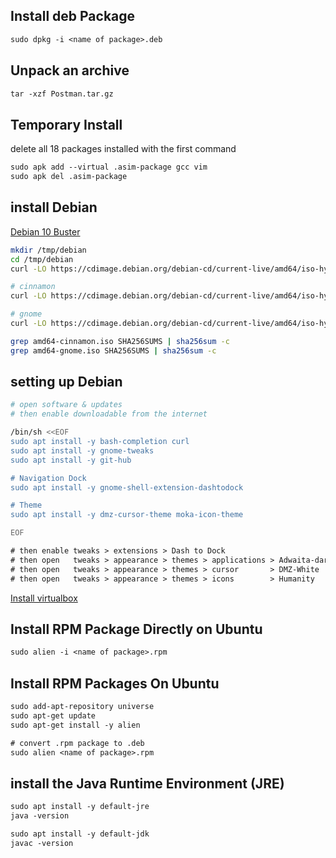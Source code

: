## Install deb Package
```txt
sudo dpkg -i <name of package>.deb
```


## Unpack an archive
```txt
tar -xzf Postman.tar.gz 
```


## Temporary Install
delete all 18 packages installed with the first command
```txt
sudo apk add --virtual .asim-package gcc vim
sudo apk del .asim-package
```


## install Debian
[Debian 10 Buster](https://cdimage.debian.org/debian-cd/current-live/amd64/iso-hybrid/)
```bash
mkdir /tmp/debian
cd /tmp/debian
curl -LO https://cdimage.debian.org/debian-cd/current-live/amd64/iso-hybrid/SHA256SUMS

# cinnamon
curl -LO https://cdimage.debian.org/debian-cd/current-live/amd64/iso-hybrid/debian-live-10.7.0-amd64-cinnamon.iso

# gnome
curl -LO https://cdimage.debian.org/debian-cd/current-live/amd64/iso-hybrid/debian-live-10.7.0-amd64-gnome.iso

grep amd64-cinnamon.iso SHA256SUMS | sha256sum -c
grep amd64-gnome.iso SHA256SUMS | sha256sum -c
```


## setting up Debian
```bash
# open software & updates
# then enable downloadable from the internet

/bin/sh <<EOF
sudo apt install -y bash-completion curl
sudo apt install -y gnome-tweaks
sudo apt install -y git-hub

# Navigation Dock
sudo apt install -y gnome-shell-extension-dashtodock

# Theme
sudo apt install -y dmz-cursor-theme moka-icon-theme

EOF
```

```txt
# then enable tweaks > extensions > Dash to Dock
# then open   tweaks > appearance > themes > applications > Adwaita-dark
# then open   tweaks > appearance > themes > cursor       > DMZ-White
# then open   tweaks > appearance > themes > icons        > Humanity
```

[Install virtualbox](https://www.virtualbox.org/wiki/Linux_Downloads)



## Install RPM Package Directly on Ubuntu
```txt
sudo alien -i <name of package>.rpm
```


## Install RPM Packages On Ubuntu
```txt
sudo add-apt-repository universe
sudo apt-get update
sudo apt-get install -y alien

# convert .rpm package to .deb
sudo alien <name of package>.rpm
```


## install the Java Runtime Environment (JRE)
```txt
sudo apt install -y default-jre
java -version

sudo apt install -y default-jdk
javac -version
```
